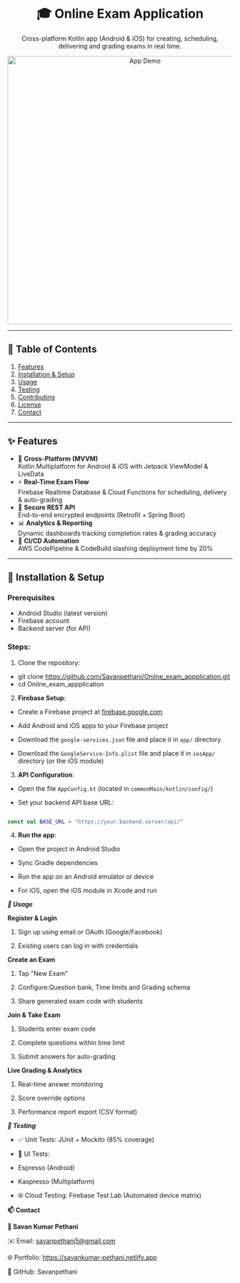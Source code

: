 <!-- PROJECT BADGES -->


<h1 align="center">🎓 Online Exam Application</h1>
<p align="center">
  Cross-platform Kotlin app (Android & iOS) for creating, scheduling, delivering and grading exams in real time.
</p>

<p align="center">
  <img src="docs/demo.gif" alt="App Demo" width="600"/>
</p>

---

## 📑 Table of Contents
1. [Features](#-features)
2. [Installation & Setup](#-installation--setup)
3. [Usage](#-usage)
4. [Testing](#-testing)
5. [Contributing](#-contributing)
6. [License](#-license)
7. [Contact](#-contact)

---

## ✨ Features
- 🔄 **Cross-Platform (MVVM)**  
  Kotlin Multiplatform for Android & iOS with Jetpack ViewModel & LiveData
- ⚡ **Real-Time Exam Flow**  
  Firebase Realtime Database & Cloud Functions for scheduling, delivery & auto-grading
- 🔐 **Secure REST API**  
  End-to-end encrypted endpoints (Retrofit + Spring Boot)
- 📊 **Analytics & Reporting**  
  Dynamic dashboards tracking completion rates & grading accuracy
- 🚀 **CI/CD Automation**  
  AWS CodePipeline & CodeBuild slashing deployment time by 20%

---

## 💾 Installation & Setup

### Prerequisites
- Android Studio (latest version)
- Firebase account
- Backend server (for API)

### Steps:
1. Clone the repository:
  - git clone https://github.com/Savanpethani/Onilne_exam_appplication.git
  - cd Onilne_exam_appplication
   
2. **Firebase Setup**:

- Create a Firebase project at [firebase.google.com](https://firebase.google.com/)

- Add Android and iOS apps to your Firebase project

- Download the `google-services.json` file and place it in `app/` directory

- Download the `GoogleService-Info.plist` file and place it in `iosApp/` directory (or the iOS module)

3. **API Configuration**:

- Open the file `AppConfig.kt` (located in `commonMain/kotlin/config/`)

- Set your backend API base URL:

```kotlin

const val BASE_URL = "https://your.backend.server/api/"

```

4. **Run the app**:

- Open the project in Android Studio

- Sync Gradle dependencies

- Run the app on an Android emulator or device

- For iOS, open the iOS module in Xcode and run

  

***🚀 Usage***

**Register & Login**
1. Sign up using email or OAuth (Google/Facebook)

2. Existing users can log in with credentials

**Create an Exam**
1. Tap "New Exam"

2. Configure:Question bank, Time limits and Grading schema

3. Share generated exam code with students

**Join & Take Exam**
1. Students enter exam code

2. Complete questions within time limit

3. Submit answers for auto-grading

**Live Grading & Analytics**
1. Real-time answer monitoring

2. Score override options

3. Performance report export (CSV format)

***🧪 Testing***

- ✅ Unit Tests: JUnit + Mockito (85% coverage)

- 📱 UI Tests:

- Espresso (Android)

- Kaspresso (Multiplatform)

- 🌐 Cloud Testing: Firebase Test Lab (Automated device matrix)



**📫 Contact**

**👤 Savan Kumar Pethani**

✉️ Email: savanpethani5@gmail.com

🌐 Portfolio: https://savankumar-pethani.netlify.app

💼 GitHub: Savanpethani
